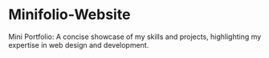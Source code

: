 # Minifolio-Website
Mini Portfolio: A concise showcase of my skills and projects, highlighting my expertise in web design and development.
